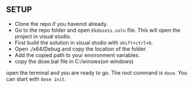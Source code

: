 ## SETUP
- Clone the repo if you havenot already.
- Go to the repo folder and open `Ekdoseis.soln` file. This will open the project in visual studio.
- First build the solution in visual studio with `shift+ctrl+b`.
- Open ./x64/Debug and copy the location of the folder.
- Add the copied path to your environment variables.
- copy the dose.bat file in C:/winows(on windows)

open the terminal and you are ready to go.
The root command is `dose`.
You can start with `dose init`.
